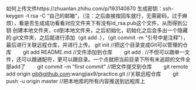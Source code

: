如何上传文件https://zhuanlan.zhihu.com/p/193140870
生成密钥：ssh-keygen -t rsa -C “自己的邮箱”，（注：之后直接按回车就行，无需密码，过于麻烦），看是否生成成功看看对应文件夹下有没有id_rsa.pub这个文件，从而得到公钥
创建本地文件夹，cd到本地文件夹，之后初始化，初始化之后会多出一个隐藏的.git文件夹，之后就进行添加（git add .），（git commit -m "引号中是注释"），最后进行关联远程仓库，并进行上传。
git init //把这个目录变成Git可以管理的仓库
　　git add README.md //文件添加到仓库
　　git add . //不但可以跟单一文件，还可以跟通配符，更可以跟目录。一个点就把当前目录下所有未追踪的文件全部add了 
　　git commit -m "first commit" //把文件提交到仓库
　　git remote add origin git@github.com:wangjiax9/practice.git //关联远程仓库
　　git push -u origin master //把本地库的所有内容推送到远程库上
  
